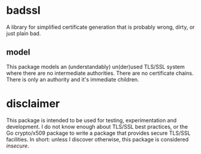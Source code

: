 # badssl
A library for simplified certificate generation that is probably wrong, dirty, or just plain bad.

## model
This package models an (understandably) un(der)used TLS/SSL system where there are no intermediate authorities.
There are no certificate chains. There is only an authority and it's immediate children.

# disclaimer
This package is intended to be used for testing, experimentation and development.
I do not know enough about TLS/SSL best practices, or the Go crypto/x509 package to write a package that provides secure TLS/SSL facilities.
In short: unless I discover otherwise, this package is considered *insecure*.
